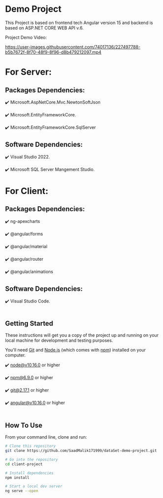 # Demo Project

This Project is based on frontend tech Angular version 15 and backend is based on ASP.NET CORE WEB API v.6.

Project Demo Video:


https://user-images.githubusercontent.com/74017136/227497788-b5b7672f-8f70-48f9-8f96-d8b479212097.mp4

# For Server:

## Packages Dependencies:
✔️ Microsoft.AspNetCore.Mvc.NewtonSoftJson<br></br>
✔️ Microsoft.EntityFrameworkCore.<br></br>
✔️ Microsoft.EntityFrameworkCore.SqlServer

## Software Dependencies:
✔️ Visual Studio 2022.<br></br>
✔️ Microsoft SQL Server Mangement Studio.


# For Client:

## Packages Dependencies:
✔️ ng-apexcharts<br></br>
✔️ @angular/forms<br></br>
✔️ @angular/material<br></br>
✔️ @angular/router<br></br>
✔️ @angular/animations


## Software Dependencies:
✔️ Visual Studio Code.<br></br>

## Getting Started
These instructions will get you a copy of the project up and running on your local machine for development and testing purposes.

You'll need [Git](https://git-scm.com) and [Node.js](https://nodejs.org/en/download/) (which comes with [npm](http://npmjs.com)) installed on your computer.

✔️ node@v10.16.0 or higher<br></br>
✔️ npm@6.9.0 or higher<br></br>
✔️ git@2.17.1 or higher<br></br>
✔️ angular@v10.16.0 or higher<br></br>

## How To Use 

From your command line, clone and run:

```bash
# Clone this repository
git clone https://github.com/SaadMalik171999/dataSet-demo-project.git

# Go into the repository
cd client-project

# Install dependencies
npm install

# Start a local dev server
ng serve --open
